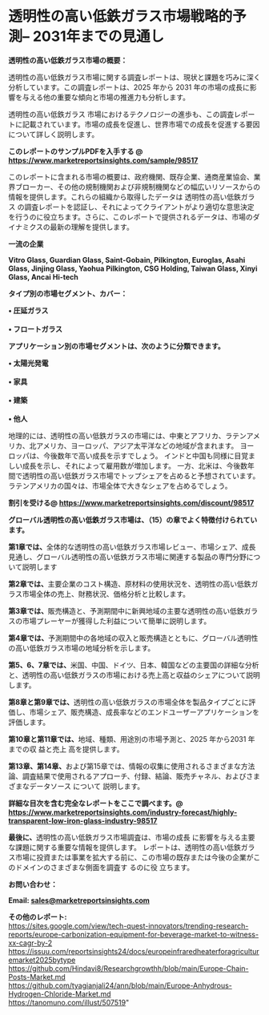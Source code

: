 # 透明性の高い低鉄ガラス市場戦略的予測– 2031年までの見通し

<strong><b>透明性の高い低鉄ガラス市場の概要：</b></strong>

透明性の高い低鉄ガラス市場に関する調査レポートは、現状と課題を巧みに深く分析しています。この調査レポートは、2025 年から 2031 年の市場の成長に影響を与える他の重要な傾向と市場の推進力も分析します。

透明性の高い低鉄ガラス 市場におけるテクノロジーの進歩も、この調査レポートに記載されています。市場の成長を促進し、世界市場での成長を促進する要因について詳しく説明します。

<strong>このレポートのサンプルPDFを入手する @ <a href=https://www.marketreportsinsights.com/sample/98517>https://www.marketreportsinsights.com/sample/98517</a></strong>

このレポートに含まれる市場の概要は、政府機関、既存企業、通商産業協会、業界ブローカー、その他の規制機関および非規制機関などの幅広いリソースからの情報を提供します。これらの組織から取得したデータは 透明性の高い低鉄ガラス の調査レポートを認証し、それによってクライアントがより適切な意思決定を行うのに役立ちます。さらに、このレポートで提供されるデータは、市場のダイナミクスの最新の理解を提供します。

<strong>一流の企業</strong>

<strong><b>Vitro Glass, Guardian Glass, Saint-Gobain, Pilkington, Euroglas, Asahi Glass, Jinjing Glass, Yaohua Pilkington, CSG Holding, Taiwan Glass, Xinyi Glass, Ancai Hi-tech</b></strong>

<strong><b>タイプ別の市場セグメント、カバー：</b></strong>

<strong>• 圧延ガラス<br><br>• フロートガラス</strong>

<strong><b>アプリケーション別の市場セグメントは、次のように分類できます。</b></strong>

<strong>• 太陽光発電<br><br>• 家具<br><br>• 建築<br><br>• 他人</strong>

 地理的には、透明性の高い低鉄ガラスの市場には、中東とアフリカ、ラテンアメリカ、北アメリカ、ヨーロッパ、アジア太平洋などの地域が含まれます。 ヨーロッパは、今後数年で高い成長を示すでしょう。 インドと中国も同様に目覚ましい成長を示し、それによって雇用数が増加します。 一方、北米は、今後数年間で透明性の高い低鉄ガラス市場でトップシェアを占めると予想されています。 ラテンアメリカの国々は、市場全体で大きなシェアを占めるでしょう。

<strong>割引を受ける@ <a href=https://www.marketreportsinsights.com/discount/98517>https://www.marketreportsinsights.com/discount/98517</a></strong>

<strong><b>グローバル透明性の高い低鉄ガラス市場は、（15）の章でよく特徴付けられています。</b></strong>

<strong><b>第</b></strong><strong><b>1章では、</b></strong>全体的な透明性の高い低鉄ガラス市場レビュー、市場シェア、成長見通し、グローバル透明性の高い低鉄ガラス市場に関連する製品の専門分野について説明します

<strong><b>第2章では、</b></strong>主要企業のコスト構造、原材料の使用状況を、透明性の高い低鉄ガラス市場全体の売上、財務状況、価格分析と比較します。

<strong><b>第3章では、</b></strong>販売構造と、予測期間中に新興地域の主要な透明性の高い低鉄ガラスの市場プレーヤーが獲得した利益について簡単に説明します。

<strong><b>第4章では、</b></strong>予測期間中の各地域の収入と販売構造とともに、グローバル透明性の高い低鉄ガラス市場の地域分析を示します。

<strong><b>第5、6、7章では、</b></strong>米国、中国、ドイツ、日本、韓国などの主要国の詳細な分析と、透明性の高い低鉄ガラスの市場における売上高と収益のシェアについて説明します。

<strong><b>第8章と第9章では、</b></strong>透明性の高い低鉄ガラスの市場全体を製品タイプごとに評価し、市場シェア、販売構造、成長率などのエンドユーザーアプリケーションを評価します。

<strong><b>第10章と第11章では、</b></strong>地域、種類、用途別の市場予測と、2025 年から2031 年までの収 益と売上 高を提供します。

<strong><b>第13章、第14章、</b></strong>および第15章では、情報の収集に使用されるさまざまな方法論、調査結果で使用されるアプローチ、付録、結論、販売チャネル、およびさまざまなデータソース について 説明します。

<strong>詳細な目次を含む完全なレポートをここで調べます。@ <a href=https://www.marketreportsinsights.com/industry-forecast/highly-transparent-low-iron-glass-industry-98517>https://www.marketreportsinsights.com/industry-forecast/highly-transparent-low-iron-glass-industry-98517</a></strong>

<strong><b>最後に、</b></strong>透明性の高い低鉄ガラス市場調査は、市場の成長 に影響を</a>与える主要な課題に関する重要な情報を提供します。 レポートは、透明性の高い低鉄ガラス市場に投資または事業を拡大する前に、この市場の既存または今後の企業がこのドメインのさまざまな側面を調査す るのに役 立ちます。

<strong><b>お問い合わせ：</b></strong>

<strong>Email: </strong><a href=mailto:sales@marketreportsinsights.com><strong>sales@marketreportsinsights.com</strong></a>

<strong>その他のレポート:</strong>
<br>
<a href=https://sites.google.com/view/tech-quest-innovators/trending-research-reports/europe-carbonization-equipment-for-beverage-market-to-witness-xx-cagr-by-2>https://sites.google.com/view/tech-quest-innovators/trending-research-reports/europe-carbonization-equipment-for-beverage-market-to-witness-xx-cagr-by-2</a>
<br>
<a href=https://issuu.com/reportsinsights24/docs/europeinfraredheaterforagriculturemarket2025bytype>https://issuu.com/reportsinsights24/docs/europeinfraredheaterforagriculturemarket2025bytype</a>
<br>
<a href=https://github.com/Hindavi8/Researchgrowthh/blob/main/Europe-Chain-Posts-Market.md>https://github.com/Hindavi8/Researchgrowthh/blob/main/Europe-Chain-Posts-Market.md</a>
<br>
<a href=https://github.com/tyagianjali24/ann/blob/main/Europe-Anhydrous-Hydrogen-Chloride-Market.md>https://github.com/tyagianjali24/ann/blob/main/Europe-Anhydrous-Hydrogen-Chloride-Market.md</a>
<br>
<a href=https://tanomuno.com/illust/507519>https://tanomuno.com/illust/507519</a>"
